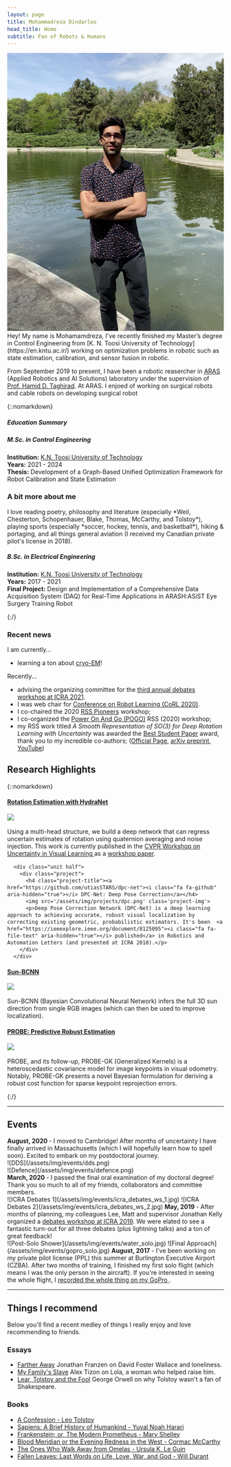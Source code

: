 ```yaml
---
layout: page
title: Mohammadreza Dindarloo
head_title: Home
subtitle: Fan of Robots & Humans 
---
```

<link rel="stylesheet" href="https://cdnjs.cloudflare.com/ajax/libs/font-awesome/6.0.0-beta3/css/all.min.css">

<div class="pretty-links">
<div class="grid">
<div class="unit golden-small profile-pic">
<img class='site-profile' src="/assets/img/MohammadrezaDindarloo_mainpage.jpg">
</div>
<div class="unit golden-large">
<div class="lead lead-about">  
Hey! My name is Mohamamdreza, I've recently finished my Master’s degree in Control Engineering from [K. N. Toosi University of Technology](https://en.kntu.ac.ir/) working on optimization problems in robotic such as state estimation, calibration, and sensor fusion in robotic.

</div>

From September 2019 to present, I have been a robotic reasercher in [ARAS](https://aras.kntu.ac.ir/) (Applied Robotics and AI Solutions) laboratory under the supervision of [Prof. Hamid D. Taghirad](https://aras.kntu.ac.ir/taghirad/). At ARAS. I enjoed of working on surgical robots and cable robots on developing surgical robot

</div>
</div>
</div>


{::nomarkdown}
<div class="grid news-about">
  <h5> <i class="fa fa-graduation-cap"></i> Education Summary </h5>
  
  <div class="unit golden-large news">
    <h5><i class="fa fa-university"></i> M.Sc. in Control Engineering</h5>
    <p>
      <strong>Institution:</strong> <a href="https://en.kntu.ac.ir/">K.N. Toosi University of Technology</a> <br>
      <strong>Years:</strong> 2021 - 2024 <br>
      <strong>Thesis:</strong> Development of a Graph-Based Unified Optimization Framework for Robot Calibration and State Estimation
    </p>
  </div>

  <div class="unit golden-small about">
  <h3> <i class="fa fa-id-card"></i> A bit more about me </h3>
  I love reading poetry, philosophy and literature (especially *Weil, Chesterton, Schopenhauer, Blake, Thomas, McCarthy, and Tolstoy*), playing sports (especially *soccer, hockey, tennis, and basketball*), hiking & portaging, and all things general aviation (I received my Canadian private pilot's license in 2018).
  </div>

  <div class="unit golden-large news">
    <h5><i class="fa fa-university"></i> B.Sc. in Electrical Engineering</h5>
    <p>
      <strong>Institution:</strong> <a href="https://en.kntu.ac.ir/">K.N. Toosi University of Technology</a> <br>
      <strong>Years:</strong> 2017 - 2021 <br>
      <strong>Final Project:</strong> Design and Implementation of a Comprehensive Data Acquisition System (DAQ) for Real-Time Applications in ARASH:ASiST Eye Surgery Training Robot
    </p>
  </div>
</div>
{:/}










<div class="grid news-about">
<div class="unit golden-large news">

<h3> <i class="fa fa-newspaper-o"></i> Recent news </h3>

I am currently... 
* learning a ton about [cryo-EM](https://www.nobelprize.org/uploads/2018/06/advanced-chemistryprize2017.pdf)!


Recently...
* advising the organizing committee for the [third annual debates workshop at ICRA 2021](https://www.roboticsdebates.org). 
* I was web chair for [Conference on Robot Learning (CoRL 2020)](https://www.robot-learning.org/). 
* I co-chaired the 2020 [RSS Pioneers](https://sites.google.com/view/rsspioneers2020) workshop;
* I co-organized the [Power On And Go (POGO)](https://www.power-on-and-go.net/) RSS (2020) workshop;  
* my RSS work titled *A Smooth Representation of SO(3) for Deep Rotation Learning with Uncertainty*  was awarded the [<i class="fa fa-trophy" aria-hidden="true"></i> Best Student Paper](https://roboticsconference.org/program/awards/) award, thank you to my incredible co-authors; ([Official Page](https://roboticsconference.org/program/papers/7/), [<i class="fa fa-book"></i> arXiv preprint](https://arxiv.org/abs/2006.01031), [<i class="fa fa-youtube"></i> YouTube](https://www.youtube.com/watch?v=8QMcNmCPYR0))
</div>


</div>

## Research Highlights
{::nomarkdown} 
<div class="projects">

  <div class="grid">
      <div class="unit half">
        <div class="project">
          <h4 class="project-title"><a href="https://github.com/utiasSTARS/so3_learning"><i class="fa fa-github" aria-hidden="true"></i> Rotation Estimation with HydraNet</a></h4>
          <img src='/assets/img/projects/hydranet.png' class='project-img'>
          <p>Using a multi-head structure, we build a deep network that can regress uncertain estimates of rotation using quaternion averaging and noise injection. This work is currently published in the  <a href="https://sites.google.com/view/uncertainty2019">CVPR Workshop on Uncertainty in Visual Learning </a> as a <a href="http://openaccess.thecvf.com/content_CVPRW_2019/papers/Uncertainty%20and%20Robustness%20in%20Deep%20Visual%20Learning/Peretroukhin_Deep_Probabilistic_Regression_of_Elements_of_SO3_using_Quaternion_Averaging_CVPRW_2019_paper.pdf"><i class="fa fa-file-text" aria-hidden="true"></i> workshop paper</a>.</p>
        </div>
      </div>

      <div class="unit half">
        <div class="project">
          <h4 class="project-title"><a href="https://github.com/utiasSTARS/dpc-net"><i class="fa fa-github" aria-hidden="true"></i> DPC-Net: Deep Pose Correction</a></h4>
          <img src='/assets/img/projects/dpc.png' class='project-img'>
          <p>Deep Pose Correction Network (DPC-Net) is a deep learning approach to achieving accurate, robust visual localization by correcting existing geometric, probabilistic estimators. It's been  <a href="https://ieeexplore.ieee.org/document/8125095"><i class="fa fa-file-text" aria-hidden="true"></i> published</a> in Robotics and Automation Letters (and presented at ICRA 2018).</p>
        </div>
      </div>
  </div><!-- grid -->



  <div class="grid no-gutters">
    <div class="unit half">
      <div class="project">
        <h4 class="project-title"><a href="https://github.com/utiasSTARS/sun-bcnn"><i class="fa fa-github" aria-hidden="true"></i> Sun-BCNN</a></h4>
        <img src='/assets/img/projects/sun-bcnn.png' class='project-img'>
        <p>Sun-BCNN (Bayesian Convolutional Neural Network) infers the full 3D sun direction from single RGB images (which can then be used to improve localization).</p>
      </div>
    </div>
  <div class="unit half">
      <div class="project">
        <h4 class="project-title"><a href="https://arxiv.org/abs/1708.00171"><i class="fa fa-book" aria-hidden="true"></i>
 PROBE: Predictive Robust Estimation</a></h4>
         <img src='/assets/img/projects/probe.png' class='project-img'>
        <p>PROBE, and its follow-up, PROBE-GK (Generalized Kernels) is a heteroscedastic covariance model for image keypoints in visual odometry. Notably, PROBE-GK presents a novel Bayesian formulation for deriving a robust cost function for sparse keypoint reprojection errors.</p>
      </div>
    </div>
  </div><!-- grid -->

  

</div>
{:/}


---
## Events


<div class="grid">

<div class="unit whole news-item">
<strong> August, 2020 </strong> - I moved to Cambridge! After months of uncertainty I have finally arrived in Massachusetts (which I will hopefully learn how to spell soon). Excited to embark on my postdoctoral journey.  
</div>

<div class="unit whole news-item">
<div class="unit half news-item">
![DDS](/assets/img/events/dds.png)
</div>
<div class="unit half news-item">
![Defence](/assets/img/events/defence.png)
</div>
<strong> March, 2020 </strong> - I passed the final oral examination of my doctoral degree! Thank you so much to all of my friends, collaborators and committee members. 
</div>

<div class="unit half news-item">
![ICRA Debates 1](/assets/img/events/icra_debates_ws_1.jpg)
![ICRA Debates 2](/assets/img/events/icra_debates_ws_2.jpg)
<strong> May, 2019 </strong> - After months of planning, my colleagues Lee, Matt and supervisor Jonathan Kelly organized a <a href="http://roboticsdebates.org">debates workshop at ICRA 2019</a>. We were elated to see a fantastic turn-out for all three debates (plus lightning talks) and a ton of great feedback!
</div>

<div class="unit half news-item">
![Post-Solo Shower](/assets/img/events/water_solo.jpg)
![Final Approach](/assets/img/events/gopro_solo.jpg)
<strong> August, 2017 </strong> - I've been working on my private pilot license (PPL) this summer at Burlington Executive Airport (CZBA). After two months of training, I finished my first solo flight (which means I was the only person in the aircraft). If you're interested in seeing the whole flight, I <a href="https://www.youtube.com/watch?v=kE3_-Uywr4U">
 recorded the whole thing on my GoPro <i class="fa fa-youtube-play" aria-hidden="true"></i></a>.
</div>


</div>



---

<div class="pretty-links">

## Things I recommend
Below you'll find a recent medley of things I really enjoy and love recommending to friends.
### Essays

+ [Farther Away](http://www.newyorker.com/magazine/2011/04/18/farther-away-jonathan-franzen)
Jonathan Franzen on David Foster Wallace and loneliness.
+ [My Family's Slave](https://www.theatlantic.com/magazine/archive/2017/06/lolas-story/524490/)
Alex Tizon on Lola, a woman who helped raise him.
+ [Lear, Tolstoy and the Fool](http://www.orwell.ru/library/essays/lear/english/e_ltf)
George Orwell on why Tolstoy wasn't a fan of Shakespeare.


### Books
+ [A Confession - Leo Tolstoy](https://www.goodreads.com/book/show/26244.A_Confession)
+ [Sapiens: A Brief History of Humankind - Yuval Noah Harari](https://en.wikipedia.org/wiki/Sapiens:_A_Brief_History_of_Humankind)
+ [Frankenstein; or, The Modern Prometheus - Mary Shelley](https://en.wikipedia.org/wiki/Frankenstein)
+ [Blood Meridian or the Evening Redness in the West - Cormac McCarthy](https://en.wikipedia.org/wiki/Blood_Meridian)
+ [The Ones Who Walk Away from Omelas - Ursula K. Le Guin](https://www.goodreads.com/book/show/92625.The_Ones_Who_Walk_Away_from_Omelas)
+ [Fallen Leaves: Last Words on Life, Love, War, and God - Will Durant](https://www.goodreads.com/book/show/21412198-fallen-leaves)


<!-- ### Music & Misc
<div class="grid">
<div class="unit half">
<iframe width="100%" height="225px" src="https://www.youtube.com/embed/vAoADCSpD-8" frameborder="0" allowfullscreen></iframe>
</div>
<div class="unit half">
<iframe width="100%" height="225px" src="https://www.youtube.com/embed/VCb91rATBHI" frameborder="0" allowfullscreen></iframe>
</div>
</div>
<div class="grid">
<div class="unit half">
<iframe width="100%" height="225px" src="https://www.youtube.com/embed/LuV27lcdL4k" frameborder="0" allowfullscreen></iframe>
</div>
<div class="unit half">
<iframe width="100%" height="225px" src="https://www.youtube.com/embed/cyW5z-M2yzw" frameborder="0" allowfullscreen></iframe>
</div>
</div>   -->
<!-- 
### Puzzles & Paradoxes
+ [Two envelopes problem](https://en.wikipedia.org/wiki/Two_envelopes_problem)
+ [The king's wine](http://www.mindcipher.com/puzzles/121) -->

</div>

